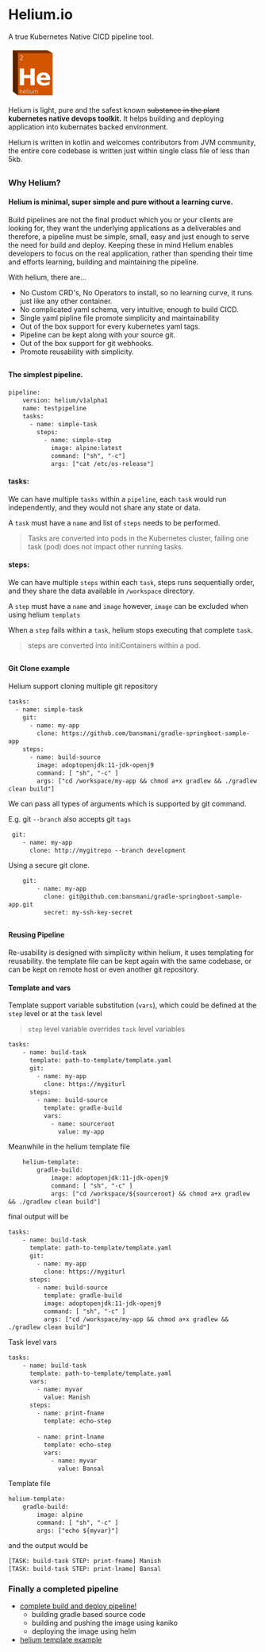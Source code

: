 # Helium.io
A true Kubernetes Native CICD pipeline tool.

![helium](docs/images/helium-small.png)

Helium is light, pure and the safest known ~~substance in the plant~~  **kubernetes native devops toolkit.** It helps building and deploying application into kubernates backed environment.

Helium is written in kotlin and welcomes contributors from JVM community, the entire core codebase is written just within single class file of less than 5kb.
##

### Why Helium?

#### Helium is minimal, super simple and pure without a learning curve.
Build pipelines are not the final product which you or your clients are looking for,  they want the underlying applications as a deliverables and therefore, a pipeline must be simple, small, easy and just enough to serve the need for build and deploy.
Keeping these in mind Helium enables developers to focus on the real application, rather than spending their time and efforts learning, building and maintaining the pipeline.

With helium, there are...
* No Custom CRD's, No Operators to install, so no learning curve, it runs just like any other container.
* No complicated yaml schema, very intuitive, enough to build CICD.
* Single yaml pipline file promote simplicity and maintainability
* Out of the box support for every kubernetes yaml tags.
* Pipeline can be kept along with your source git.
* Out of the box support for git webhooks.
* Promote reusability with simplicity.

##

#### The simplest pipeline.

    pipeline:  
        version: helium/v1alpha1  
        name: testpipeline
        tasks:  
          - name: simple-task  
            steps:  
              - name: simple-step  
                image: alpine:latest  
                command: ["sh", "-c"]  
                args: ["cat /etc/os-release"]



#### tasks:
We can have multiple `tasks` within a `pipeline`, each `task` would run independently, and they would not share any state or data.

A  `task` must have a `name`  and list of `steps`  needs to be performed.

> Tasks are converted into pods in the Kubernetes cluster, failing one task (pod) does not impact other running tasks.

#### steps:
We can have multiple `steps` within each `task`, steps runs sequentially order, and they share the data available in `/workspace` directory.

A  `step` must have a `name` and `image` however, `image` can be excluded when using helium `templats`

When a `step` fails within a `task`, helium stops executing that complete `task`.

> steps are converted into initiContainers within a pod.

##
#### Git Clone example

Helium support cloning multiple git repository 

    tasks:  
      - name: simple-task  
        git: 
          - name: my-app
            clone: https://github.com/bansmani/gradle-springboot-sample-app
        steps:  
          - name: build-source
            image: adoptopenjdk:11-jdk-openj9
            command: [ "sh", "-c" ]
            args: ["cd /workspace/my-app && chmod a+x gradlew && ./gradlew clean build"]


We can pass all types of arguments which is supported by git command. 

E.g. git `--branch` also accepts git `tags`
 
     git:
        - name: my-app 
          clone: http://mygitrepo --branch development


Using a secure git clone. 

        git:
            - name: my-app
              clone: git@github.com:bansmani/gradle-springboot-sample-app.git
              secret: my-ssh-key-secret

##

#### Reusing Pipeline

Re-usability is designed with simplicity within helium, it uses templating for reusability. 
the template file can be kept again with the same codebase, or can be kept on remote host 
or even another git repository. 

#### Template and vars
Template support variable substitution (`vars`), which could be defined at the `step` level or at the `task` level 

> `step` level variable overrides `task` level variables 

    tasks:
        - name: build-task
          template: path-to-template/template.yaml
          git: 
            - name: my-app 
              clone: https://mygiturl
          steps:
            - name: build-source
              template: gradle-build
              vars: 
                - name: sourceroot
                  value: my-app

Meanwhile in the helium template file 

        helium-template:
            gradle-build:
                image: adoptopenjdk:11-jdk-openj9
                command: [ "sh", "-c" ]
                args: ["cd /workspace/${sourceroot} && chmod a+x gradlew && ./gradlew clean build"]

final output will be 

    tasks:
        - name: build-task
          template: path-to-template/template.yaml
          git: 
            - name: my-app 
              clone: https://mygiturl
          steps:
            - name: build-source
              template: gradle-build
              image: adoptopenjdk:11-jdk-openj9
              command: [ "sh", "-c" ]
              args: ["cd /workspace/my-app && chmod a+x gradlew && ./gradlew clean build"]


Task level vars

    tasks:
        - name: build-task
          template: path-to-template/template.yaml
          vars: 
            - name: myvar
              value: Manish
          steps:
            - name: print-fname
              template: echo-step

            - name: print-lname
              template: echo-step
              vars: 
                - name: myvar
                  value: Bansal

Template file

    helium-template:
        gradle-build:
            image: alpine
            command: [ "sh", "-c" ]
            args: ["echo ${myvar}"]


and the output would be 

    [TASK: build-task STEP: print-fname] Manish
    [TASK: build-task STEP: print-lname] Bansal


### Finally a completed pipeline 
* [complete build and deploy pipeline!](testdata/complete-pipeline-example-01.yaml)
  * building gradle based source code
  * building and pushing the image using kaniko 
  * deploying the image using helm  
* [helium template example](testdata/helium-tmeplate.yaml)
    
